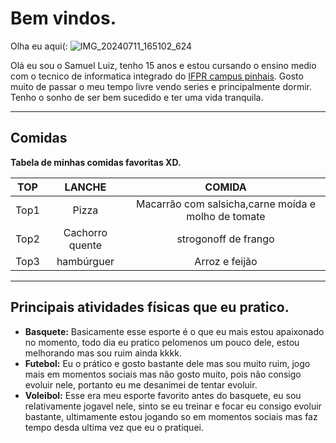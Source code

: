 # Bem vindos.
Olha eu aqui(:
![IMG_20240711_165102_624](https://github.com/user-attachments/assets/b82dd105-a7e8-4d72-b6c7-f285a80caf00)

Olá eu sou o Samuel Luiz, tenho 15 anos e estou cursando o ensino medio com 
o tecnico de informatica integrado do [IFPR campus pinhais](https://ifpr.edu.br/).
Gosto muito de passar o meu tempo livre vendo series e principalmente dormir. Tenho o sonho de ser bem sucedido e ter uma vida tranquila.

*******
## Comidas
**Tabela de minhas comidas favoritas XD.**

|**TOP**|**LANCHE**|**COMIDA**|
|:-----:|:--------:|:--------:|
|Top1|Pizza|Macarrão com salsicha,carne moída e molho de tomate|
|Top2|Cachorro quente|strogonoff de frango|
|Top3|hambúrguer|Arroz e feijão|

*******
## Principais atividades físicas que eu pratico.

* **Basquete:** Basicamente esse esporte é o que eu mais estou apaixonado no momento, todo dia eu pratico pelomenos um pouco dele, estou melhorando mas sou ruim ainda kkkk.
*  **Futebol:** Eu o prático e gosto bastante dele mas sou muito ruim, jogo mais em momentos sociais mas não gosto muito, pois não consigo evoluir nele, portanto eu me desanimei de tentar evoluir.
*  **Voleibol:** Esse era meu esporte favorito antes do basquete, eu sou relativamente jogavel nele, sinto se eu treinar e focar eu consigo evoluir bastante, ultimamente estou jogando so em momentos sociais mas faz tempo desda ultima vez que eu o pratiquei.
